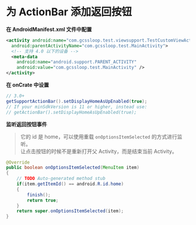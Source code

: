 # 为 ActionBar 添加返回按钮

**在 AndroidManifest.xml 文件中配置**

``` xml
<activity android:name="com.gcssloop.test.viewsupport.TestCustomViewActivity"
  android:parentActivityName="com.gcssloop.test.MainActivity">
  <!-- 支持 4.0 以下的设备 -->
  <meta-data
    android:name="android.support.PARENT_ACTIVITY"
    android:value="com.gcssloop.test.MainActivity" />
</activity>
```
**在 onCrate 中设置**

``` java
// 3.0+ 
getSupportActionBar().setDisplayHomeAsUpEnabled(true);
// If your minSdkVersion is 11 or higher, instead use:
// getActionBar().setDisplayHomeAsUpEnabled(true);
```
**监听返回按钮事件**

> 它的 id 是 home，可以使用重载 `onOptionsItemSelected` 的方式进行监听。  
> 让点击按钮的时候不是重新打开父 Activity，而是结束当前 Activity。

``` java
@Override
public boolean onOptionsItemSelected(MenuItem item)
{
    // TODO Auto-generated method stub
    if(item.getItemId() == android.R.id.home)
    {
        finish();
        return true;
    }
    return super.onOptionsItemSelected(item);
}
```
